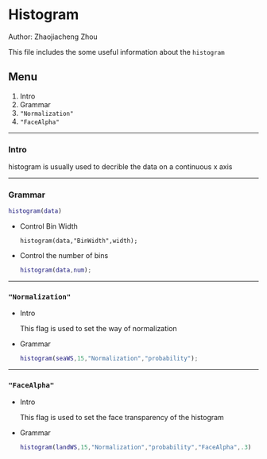 # Histogram

Author: Zhaojiacheng Zhou

This file includes the some useful information about the `histogram`

## Menu

1. Intro
2. Grammar
3. `"Normalization"`
4. `"FaceAlpha"`

---

### Intro

histogram is usually used to decrible the data on a continuous x axis

---

### Grammar

```matlab
histogram(data)
```

- Control Bin Width

  ```maltab
  histogram(data,"BinWidth",width);
  ```

- Control the number of bins

  ```matlab
  histogram(data,num);
  ```

---

### `"Normalization"`

- Intro

  This flag is used to set the way of normalization

- Grammar

  ```matlab
  histogram(seaWS,15,"Normalization","probability");
  ```

---

### `"FaceAlpha"`

- Intro

  This flag is used to set the face transparency of the histogram

- Grammar

  ```matlab
  histogram(landWS,15,"Normalization","probability","FaceAlpha",.3)
  ```
